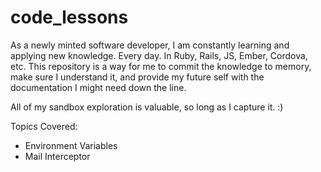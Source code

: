 # code_lessons

As a newly minted software developer, I am constantly learning and applying new knowledge. Every day. In Ruby, Rails, JS, Ember, Cordova, etc. This repository is a way for me to commit the knowledge to memory, make sure I understand it, and provide my future self with the documentation I might need down the line. 

All of my sandbox exploration is valuable, so long as I capture it. :) 

Topics Covered:
- Environment Variables
- Mail Interceptor
